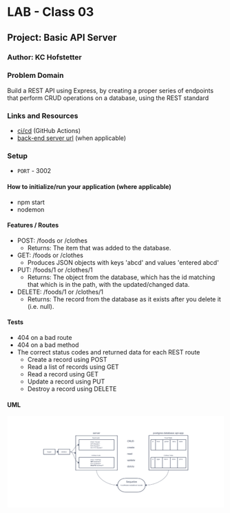 # LAB - Class 03

## Project: Basic API Server

### Author: KC Hofstetter

### Problem Domain

Build a REST API using Express, by creating a proper series of endpoints that perform CRUD operations on a database, using the REST standard

### Links and Resources

- [ci/cd](https://github.com/khofstetter94/basic-express-server/pull/1) (GitHub Actions)
- [back-end server url](https://kmh-basic-express-server.herokuapp.com/) (when applicable)

### Setup

- `PORT` - 3002

#### How to initialize/run your application (where applicable)

- npm start
- nodemon

#### Features / Routes

- POST: /foods or /clothes
  - Returns: The item that was added to the database.
- GET: /foods or /clothes
  - Produces JSON objects with keys 'abcd' and values 'entered abcd'
- PUT: /foods/1 or /clothes/1
  - Returns: The object from the database, which has the id matching that which is in the path, with the updated/changed data.
- DELETE: /foods/1 or /clothes/1
  - Returns: The record from the database as it exists after you delete it (i.e. null).

#### Tests

- 404 on a bad route
- 404 on a bad method
- The correct status codes and returned data for each REST route
  - Create a record using POST
  - Read a list of records using GET
  - Read a record using GET
  - Update a record using PUT
  - Destroy a record using DELETE

#### UML

![Basic API Server - Lab 03](./img/lab03UML.png)
